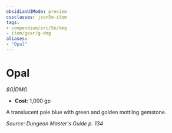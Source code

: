 ```yaml
---
obsidianUIMode: preview
cssclasses: json5e-item
tags:
- compendium/src/5e/dmg
- item/gear/g-dmg
aliases: 
- "Opal"
---
```

# Opal
*$G|DMG*  

- **Cost**: 1,000 gp

A translucent pale blue with green and golden mottling gemstone.

*Source: Dungeon Master's Guide p. 134*
